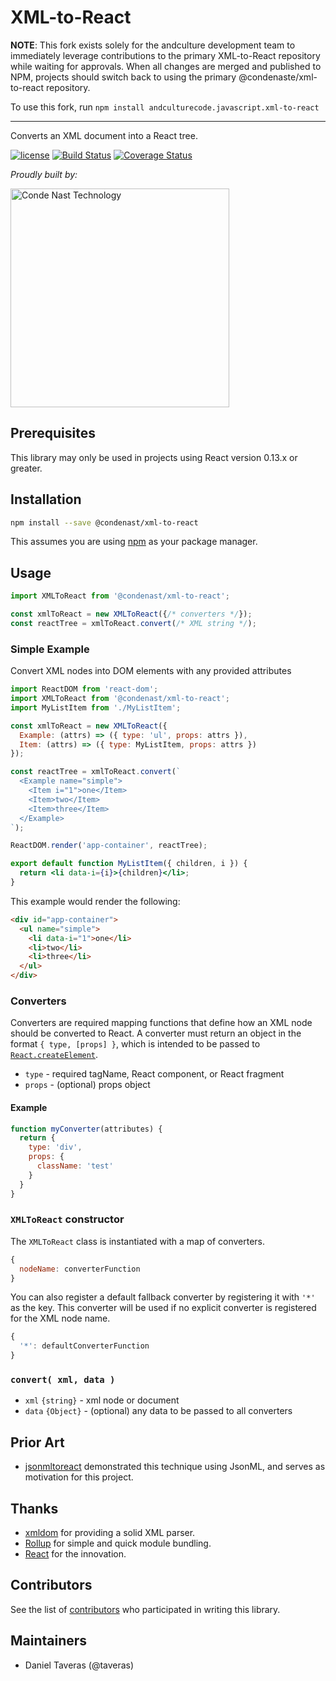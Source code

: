 # XML-to-React


**NOTE**: This fork exists solely for the andculture development team to immediately leverage contributions to the primary XML-to-React repository while waiting for approvals. When all changes are merged and published to NPM, projects should switch back to using the primary @condenaste/xml-to-react repository.

To use this fork, run `npm install andculturecode.javascript.xml-to-react`

---

Converts an XML document into a React tree.

[![license](https://img.shields.io/badge/license-Apache%202.0-blue.svg?style=flat)](LICENSE)
[![Build Status](https://travis-ci.org/CondeNast/xml-to-react.svg?branch=master)](https://travis-ci.org/CondeNast/xml-to-react)
[![Coverage Status](https://coveralls.io/repos/github/CondeNast/xml-to-react/badge.svg)](https://coveralls.io/github/CondeNast/xml-to-react)

_Proudly built by:_

<a href="https://technology.condenast.com"><img src="https://user-images.githubusercontent.com/1215971/35070721-3f136cdc-fbac-11e7-81b4-e3aa5cc70a17.png" title="Conde Nast Technology" width=350/></a>

## Prerequisites

 This library may only be used in projects using React version 0.13.x or greater.

## Installation

```sh
npm install --save @condenast/xml-to-react
```

This assumes you are using [npm](https://www.npmjs.com/) as your package manager.

## Usage

```js
import XMLToReact from '@condenast/xml-to-react';

const xmlToReact = new XMLToReact({/* converters */});
const reactTree = xmlToReact.convert(/* XML string */);
```

### Simple Example

Convert XML nodes into DOM elements with any provided attributes

```js
import ReactDOM from 'react-dom';
import XMLToReact from '@condenast/xml-to-react';
import MyListItem from './MyListItem';

const xmlToReact = new XMLToReact({
  Example: (attrs) => ({ type: 'ul', props: attrs }),
  Item: (attrs) => ({ type: MyListItem, props: attrs })
});

const reactTree = xmlToReact.convert(`
  <Example name="simple">
    <Item i="1">one</Item>
    <Item>two</Item>
    <Item>three</Item>
  </Example>
`);

ReactDOM.render('app-container', reactTree);
```

```jsx
export default function MyListItem({ children, i }) {
  return <li data-i={i}>{children}</li>;
}
```

This example would render the following:

```html
<div id="app-container">
  <ul name="simple">
    <li data-i="1">one</li>
    <li>two</li>
    <li>three</li>
  </ul>
</div>
```

### Converters

Converters are required mapping functions that define how an XML node should be converted to React. A converter must return an object in the format `{ type, [props] }`, which is intended to be passed to [`React.createElement`](https://reactjs.org/docs/react-api.html#createelement).

- `type` - required tagName, React component, or React fragment
- `props` - (optional) props object

#### Example

```js
function myConverter(attributes) {
  return {
    type: 'div',
    props: {
      className: 'test'
    }
  }
}
```

### `XMLToReact` constructor

The `XMLToReact` class is instantiated with a map of converters.

```js
{
  nodeName: converterFunction
}
```

You can also register a default fallback converter by registering it with `'*'` as the key. This
converter will be used if no explicit converter is registered for the XML node name.

```js
{
  '*': defaultConverterFunction
}
```

### `convert( xml, data )`

- `xml` `{string}` - xml node or document
- `data` `{Object}` - (optional) any data to be passed to all converters

## Prior Art

* [jsonmltoreact](https://github.com/diffcunha/jsonmltoreact) demonstrated this technique using JsonML, and serves as motivation for this project.

## Thanks

* [xmldom](https://github.com/jindw/xmldom) for providing a solid XML parser.
* [Rollup](https://github.com/rollup/rollup) for simple and quick module bundling.
* [React](https://github.com/facebook/react) for the innovation.

## Contributors

See the list of [contributors](https://github.com/CondeNast/xml-to-react/contributors) who participated in writing this library.
## Maintainers

 * Daniel Taveras (@taveras)
